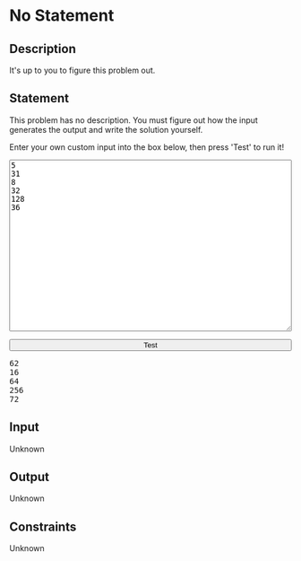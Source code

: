 # No Statement
## Description
It's up to you to figure this problem out.

## Statement
<p>This problem has no description. You must figure out how the input generates the output and write the solution yourself.</p>
<p>Enter your own custom input into the box below, then press 'Test' to run it!</p>

<textarea style="width: 100%" id="textarea" rows="20">
5
31
8
32
128
36
</textarea><br />
<button class="button" style="width: 100%; margin: 0 !important;" id="test">Test</button>
<pre id="pre">
62
16
64
256
72
</pre>

<script>
  var textarea = document.getElementById('textarea');
  var pre = document.getElementById('pre');
  var test = document.getElementById('test');

  function runTest() {
    pre.innerHTML = '';
    fetch('https://e4j7ts2fzd.execute-api.us-east-1.amazonaws.com/Prod/train-car/', {
        method: 'POST',
        body: textarea.value
    }).then(resp => resp.text()).then(text => pre.innerHTML = text);
  }
  test.addEventListener('click', runTest);
</script>

## Input
Unknown

## Output
Unknown

## Constraints
Unknown